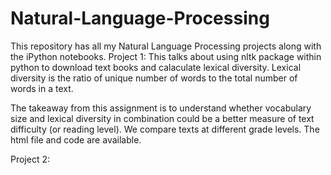 # Natural-Language-Processing

This repository has all my Natural Language Processing projects along with the iPython notebooks. 
Project 1:
This talks about using nltk package within python to download text books and calaculate lexical diversity. Lexical diversity is the ratio of unique number of words to the total number of words in a text.

The takeaway from this assignment is to understand whether vocabulary size and lexical diversity in combination could be a better measure of text difficulty (or reading level). We compare texts at different grade levels. The html file and code are available. 

Project 2:

